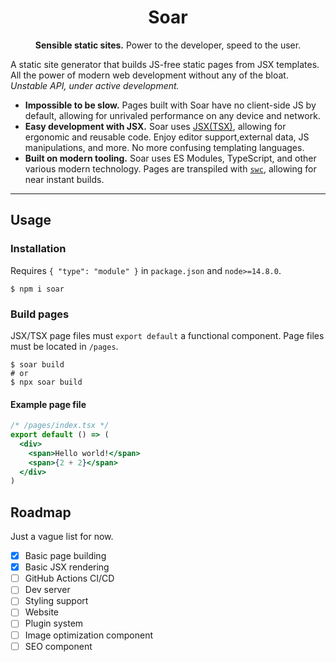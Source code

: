 <div align="center">

# Soar

**Sensible static sites.** Power to the developer, speed to the user.

</div>

A static site generator that builds JS-free static pages from JSX templates. All the power of modern web development without any of the bloat. _Unstable API, under active development._

- **Impossible to be slow.** Pages built with Soar have no client-side JS by default, allowing for unrivaled performance on any device and network.
- **Easy development with JSX.** Soar uses [JSX(TSX)](https://facebook.github.io/jsx/), allowing for ergonomic and reusable code. Enjoy editor support,external data, JS manipulations, and more. No more confusing templating languages.
- **Built on modern tooling.** Soar uses ES Modules, TypeScript, and other various modern technology. Pages are transpiled with [`swc`](https://github.com/swc-project/swc), allowing for near instant builds.

---

## Usage

### Installation

Requires `{ "type": "module" }` in `package.json` and `node>=14.8.0`.

```shell
$ npm i soar
```

### Build pages

JSX/TSX page files must `export default` a functional component. Page files must be located in `/pages`.

```shell
$ soar build
# or
$ npx soar build
```

#### Example page file

```jsx
/* /pages/index.tsx */
export default () => (
  <div>
    <span>Hello world!</span>
    <span>{2 + 2}</span>
  </div>
)
```

## Roadmap

Just a vague list for now.

- [x] Basic page building
- [x] Basic JSX rendering
- [ ] GitHub Actions CI/CD
- [ ] Dev server
- [ ] Styling support
- [ ] Website
- [ ] Plugin system
- [ ] Image optimization component
- [ ] SEO component
